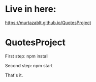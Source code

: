 # Live in here:
https://murtazablt.github.io/QuotesProject
# QuotesProject
First step:
npm install

Second step:
npm start

That's it.
